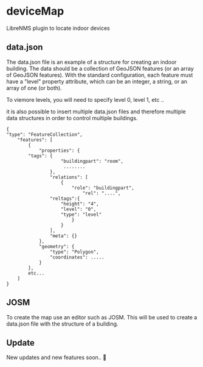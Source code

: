 # deviceMap
LibreNMS plugin to locate indoor devices

## data.json
The data.json file is an example of a structure for creating an indoor building. The data should be a collection of GeoJSON features (or an array of GeoJSON features). With the standard configuration, each feature must have a "level" property attribute, which can be an integer, a string, or an array of one (or both).

To viemore levels, you will need to specify level 0, level 1, etc ..

it is also possible to insert multiple data.json files and therefore multiple data structures in order to control multiple buildings.

```
{
"type": "FeatureCollection",
    "features": [
        {
            "properties": {   
		"tags": {
                    "buildingpart": "room",
                     ........
                },
                "relations": [
                    {
                        "role": "buildingpart",
            		        "rel": "....",
            	"reltags":{
              		"height": "4",
              		"level": "0",
              		"type": "level"
                        }
                    }
                ],
                "meta": {}
            },
            "geometry": {
                "type": "Polygon",
                "coordinates": .....
            }
        },
        etc...
    ]
}
```
## JOSM

To create the map use an editor such as JOSM. This will be used to create a data.json file with the structure of a building.

## Update

New updates and new features soon.. 🚀
